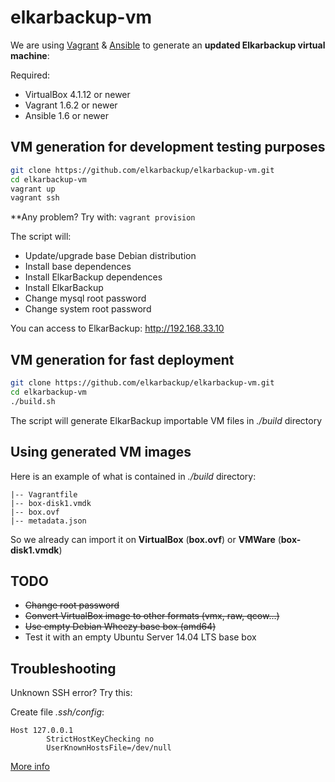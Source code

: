 elkarbackup-vm
==============

We are using [Vagrant](http://www.vagrantup.com/) & [Ansible](http://www.ansible.com/home) to generate an **updated Elkarbackup virtual machine**:

Required:
 * VirtualBox 4.1.12 or newer
 * Vagrant 1.6.2 or newer
 * Ansible 1.6 or newer


VM generation for development testing purposes
---------------

```sh
git clone https://github.com/elkarbackup/elkarbackup-vm.git
cd elkarbackup-vm
vagrant up
vagrant ssh
```

**Any problem? Try with: `vagrant provision`

The script will:
 * Update/upgrade base Debian distribution
 * Install base dependences
 * Install ElkarBackup dependences
 * Install ElkarBackup
 * Change mysql root password
 * Change system root password

You can access to ElkarBackup: http://192.168.33.10


VM generation for fast deployment
---------------

```sh
git clone https://github.com/elkarbackup/elkarbackup-vm.git
cd elkarbackup-vm
./build.sh
```

The script will generate ElkarBackup importable VM files in _./build_ directory


Using generated VM images
--------------------------

Here is an example of what is contained in _./build_ directory:

```
|-- Vagrantfile
|-- box-disk1.vmdk
|-- box.ovf
|-- metadata.json
```

So we already can import it on **VirtualBox** (__box.ovf__) or **VMWare** (__box-disk1.vmdk__)


TODO
------

 * ~~Change root password~~
 * ~~Convert VirtualBox image to other formats (vmx, raw, qcow...)~~
 * ~~Use empty Debian Wheezy base box (amd64)~~
 * Test it with an empty Ubuntu Server 14.04 LTS base box

Troubleshooting
-----------------

Unknown SSH error? Try this:

Create file _.ssh/config_:

```
Host 127.0.0.1
        StrictHostKeyChecking no
        UserKnownHostsFile=/dev/null
```

[More info](http://www.midwesternmac.com/blogs/jeff-geerling/fixing-ssh-unknown-error-when)
